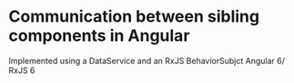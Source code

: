 # Communication between sibling components in Angular 

Implemented using a DataService and an RxJS BehaviorSubjct
Angular 6/ RxJS 6
